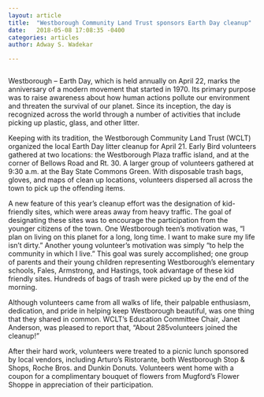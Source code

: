 ```yaml
---
layout: article
title:  "Westborough Community Land Trust sponsors Earth Day cleanup"
date:   2018-05-08 17:08:35 -0400
categories: articles
author: Adway S. Wadekar

---
```


<center>
	<img src="https://www.communityadvocate.com/wp-content/uploads/W-Earth-Day-1.jpg" alt="">
</center>

Westborough – Earth Day, which is held annually on April 22, marks the anniversary of a modern movement that started in 1970. Its primary purpose was to raise awareness about how human actions pollute our environment and threaten the survival of our planet. Since its inception, the day is recognized across the world through a number of activities that include picking up plastic, glass, and other litter.

Keeping with its tradition, the Westborough Community Land Trust (WCLT) organized the local Earth Day litter cleanup for April 21. Early Bird volunteers gathered at two locations: the Westborough Plaza traffic island, and at the corner of Bellows Road and Rt. 30. A larger group of volunteers gathered at 9:30 a.m. at the Bay State Commons Green. With disposable trash bags, gloves, and maps of clean up locations, volunteers dispersed all across the town to pick up the offending items.

A new feature of this year’s cleanup effort was the designation of kid-friendly sites, which were areas away from heavy traffic. The goal of designating these sites was to encourage the participation from the younger citizens of the town. One Westborough teen’s motivation was, “I plan on living on this planet for a long, long time. I want to make sure my life isn’t dirty.”  Another young volunteer’s motivation was simply “to help the community in which I live.” This goal was surely accomplished; one group of parents and their young children representing Westborough’s elementary schools, Fales, Armstrong, and Hastings, took advantage of these kid friendly sites. Hundreds of bags of trash were picked up by the end of the morning.

Although volunteers came from all walks of life, their palpable enthusiasm, dedication, and pride in helping keep Westborough beautiful, was one thing that they shared in common. WCLT’s Education Committee Chair, Janet Anderson, was pleased to report that, “About 285volunteers joined the cleanup!”

After their hard work, volunteers were treated to a picnic lunch sponsored by local vendors, including Arturo’s Ristorante, both Westborough Stop & Shops, Roche Bros. and Dunkin Donuts. Volunteers went home with a coupon for a complimentary bouquet of flowers from Mugford’s Flower Shoppe in appreciation of their participation.
